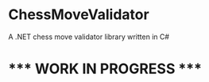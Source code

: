 ChessMoveValidator
==================

A .NET chess move validator library written in C#


# *** WORK IN PROGRESS ***
